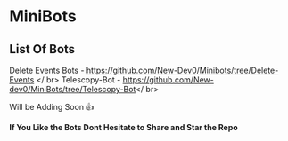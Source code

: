 # MiniBots

## List Of Bots

Delete Events Bots - https://github.com/New-Dev0/Minibots/tree/Delete-Events </ br>
Telescopy-Bot - https://github.com/New-dev0/MiniBots/tree/Telescopy-Bot</ br>

Will be Adding Soon 👍

**If You Like the Bots Dont Hesitate to Share and Star the Repo**
